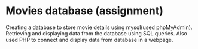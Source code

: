 # Movies database (assignment)
Creating a database to store movie details using mysql(used phpMyAdmin).
Retrieving and displaying data from the database using SQL queries.
Also used PHP to connect and display data from database in a webpage.
